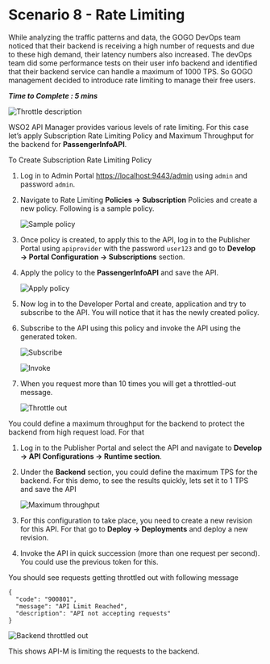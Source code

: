 # Scenario 8 - Rate Limiting

While analyzing the traffic patterns and data, the GOGO DevOps team noticed that their backend is receiving a high number of requests and due to these high demand, their latency numbers also increased. The devOps team did some performance tests on their user info backend and identified that their backend service can handle a maximum of 1000 TPS. So GOGO management decided to introduce rate limiting to manage their free users.

**_Time to Complete : 5 mins_**

![Throttle description]({{base_path}}/assets/img/tutorials/scenarios/throttle-desc.png)

WSO2 API Manager provides various levels of rate limiting. For this case let’s apply Subscription Rate Limiting Policy and Maximum Throughput for the backend for **PassengerInfoAPI**.

To Create Subscription Rate Limiting Policy

1. Log in to Admin Portal [https://localhost:9443/admin](https://localhost:9443/admin) using `admin` and password `admin`.
2. Navigate to Rate Limiting **Policies → Subscription** Policies and create a new policy. Following is a sample policy.

    ![Sample policy]({{base_path}}/assets/img/tutorials/scenarios/sample-policy.png)

3. Once policy is created, to apply this to the API, log in to the Publisher Portal using `apiprovider` with the password `user123` and go to **Develop → Portal Configuration → Subscriptions** section.
4. Apply the policy to the **PassengerInfoAPI** and save the API.

    ![Apply policy]({{base_path}}/assets/img/tutorials/scenarios/apply-policy.png)

5. Now log in to the Developer Portal and create, application and try to subscribe to the API. You will notice that it has the newly created policy. 
6. Subscribe to the API using this policy and invoke the API using the generated token. 

    ![Subscribe]({{base_path}}/assets/img/tutorials/scenarios/subscribe-policy-api.png)

    ![Invoke]({{base_path}}/assets/img/tutorials/scenarios/invoke-policy-api.png)

7. When you request more than 10 times you will get a throttled-out message.

    ![Throttle out]({{base_path}}/assets/img/tutorials/scenarios/throttleout-api.png)



You could define a maximum throughput for the backend to protect the backend from high request load. For that

1. Log in to the Publisher Portal and select the API and navigate to **Develop → API Configurations → Runtime section**.
2. Under the **Backend** section, you could define the maximum TPS for the backend. For this demo, to see the results quickly, lets set it to 1 TPS and save the API

    ![Maximum throughput]({{base_path}}/assets/img/tutorials/scenarios/max-throughput.png)

3. For this configuration to take place, you need to create a new revision for this API. For that go to **Deploy → Deployments** and deploy a new revision.
4. Invoke the API in quick succession (more than one request per second). You could use the previous token for this.
   
You should see requests getting throttled out with following message

```
{
  "code": "900801",
  "message": "API Limit Reached",
  "description": "API not accepting requests"
}
```

![Backend throttled out]({{base_path}}/assets/img/tutorials/scenarios/throttleout-backend.png)


This shows API-M is limiting the requests to the backend.
